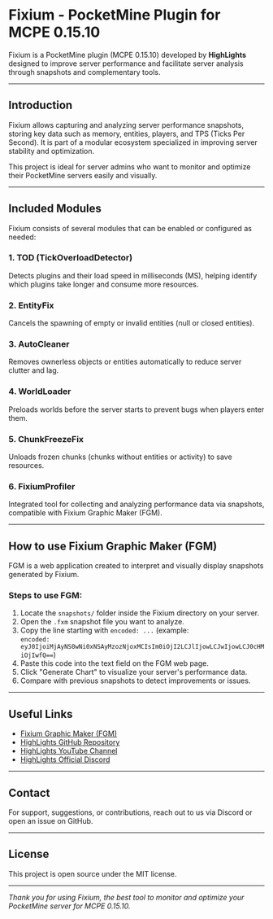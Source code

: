 # Fixium - PocketMine Plugin for MCPE 0.15.10

Fixium is a PocketMine plugin (MCPE 0.15.10) developed by **HighLights** designed to improve server performance and facilitate server analysis through snapshots and complementary tools.

---

## Introduction

Fixium allows capturing and analyzing server performance snapshots, storing key data such as memory, entities, players, and TPS (Ticks Per Second). It is part of a modular ecosystem specialized in improving server stability and optimization.

This project is ideal for server admins who want to monitor and optimize their PocketMine servers easily and visually.

---

## Included Modules

Fixium consists of several modules that can be enabled or configured as needed:

### 1. TOD (TickOverloadDetector)  
Detects plugins and their load speed in milliseconds (MS), helping identify which plugins take longer and consume more resources.

### 2. EntityFix  
Cancels the spawning of empty or invalid entities (null or closed entities).

### 3. AutoCleaner  
Removes ownerless objects or entities automatically to reduce server clutter and lag.

### 4. WorldLoader  
Preloads worlds before the server starts to prevent bugs when players enter them.

### 5. ChunkFreezeFix  
Unloads frozen chunks (chunks without entities or activity) to save resources.

### 6. FixiumProfiler  
Integrated tool for collecting and analyzing performance data via snapshots, compatible with Fixium Graphic Maker (FGM).

---

## How to use Fixium Graphic Maker (FGM)

FGM is a web application created to interpret and visually display snapshots generated by Fixium.

### Steps to use FGM:

1. Locate the `snapshots/` folder inside the Fixium directory on your server.  
2. Open the `.fxm` snapshot file you want to analyze.  
3. Copy the line starting with `encoded: ...` (example:  
   `encoded: eyJ0IjoiMjAyNS0wNi0xNSAyMzozNjoxMCIsIm0iOjI2LCJlIjowLCJwIjowLCJ0cHMiOjIwfQ==`)  
4. Paste this code into the text field on the FGM web page.  
5. Click "Generate Chart" to visualize your server's performance data.  
6. Compare with previous snapshots to detect improvements or issues.

---

## Useful Links

- [Fixium Graphic Maker (FGM)](https://highlightsofficial.github.io/FGM/)  
- [HighLights GitHub Repository](https://github.com/HighLightsOfficial)  
- [HighLights YouTube Channel](https://youtube.com/@highlightscompany?feature=shared)  
- [HighLights Official Discord](https://discord.gg/k7Vt3UNBPj)  

---

## Contact

For support, suggestions, or contributions, reach out to us via Discord or open an issue on GitHub.

---

## License

This project is open source under the MIT license.

---

*Thank you for using Fixium, the best tool to monitor and optimize your PocketMine server for MCPE 0.15.10.*
